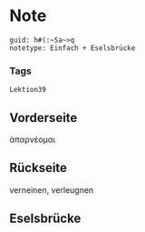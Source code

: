 # Note
```
guid: h#(:~Sa~>q
notetype: Einfach + Eselsbrücke
```

### Tags
```
Lektion39
```

## Vorderseite
ἀπαρνέομαι

## Rückseite
verneinen, verleugnen

## Eselsbrücke

